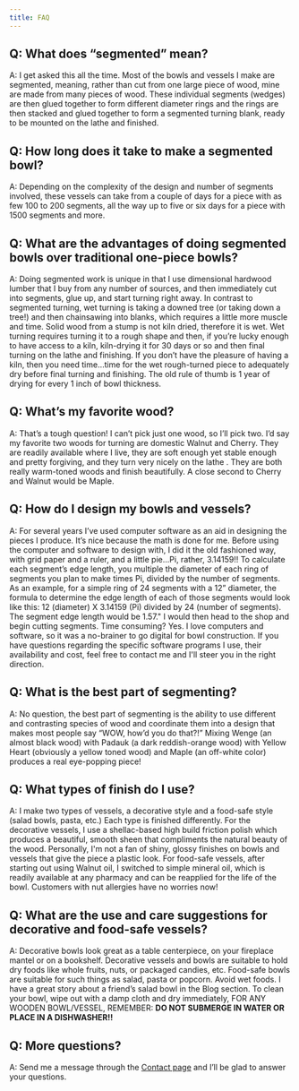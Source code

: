 ```yaml
---
title: FAQ
---
```

## Q: What does “segmented” mean?

A: I get asked this all the time. Most of the bowls and vessels I make are segmented, meaning, rather than cut from one large piece of wood, mine are made from many pieces of wood. These individual segments (wedges) are then glued together to form different diameter rings and the rings are then stacked and glued together to form a segmented turning blank, ready to be mounted on the lathe and finished.

## Q: How long does it take to make a segmented bowl?

A: Depending on the complexity of the design and number of segments involved, these vessels can take from a couple of days for a piece with as few 100 to 200 segments, all the way up to five or six days for a piece with 1500 segments and more.

## Q: What are the advantages of doing segmented bowls over traditional one-piece bowls?

A: Doing segmented work is unique in that I use dimensional hardwood lumber that I buy from any number of sources, and then immediately cut into segments, glue up, and start turning right away. In contrast to segmented turning, wet turning is taking a downed tree (or taking down a tree!) and then chainsawing into blanks, which requires a little more muscle and time. Solid wood from a stump is not kiln dried, therefore it is wet. Wet turning requires turning it to a rough shape and then, if you’re lucky enough to have access to a kiln, kiln-drying it for 30 days or so and then final turning on the lathe and finishing. If you don’t have the pleasure of having a kiln, then you need time…time for the wet rough-turned piece to adequately dry before final turning and finishing. The old rule of thumb is 1 year of drying for
every 1 inch of bowl thickness.

## Q: What’s my favorite wood?

A: That’s a tough question! I can’t pick just one wood, so I’ll pick two. I’d say my favorite two woods for turning are domestic Walnut and Cherry. They are readily available where I live, they are soft enough yet stable enough and pretty forgiving, and they turn very nicely on the lathe . They are both really warm-toned woods and finish beautifully. A close second to Cherry and Walnut would be Maple.

## Q: How do I design my bowls and vessels?

A: For several years I’ve used computer software as an aid in designing the pieces I produce. It’s nice because the math is done for me. Before using the computer and software to design with, I did it the old fashioned way, with grid paper and a ruler, and a little pie…Pi, rather, 3.14159!! To calculate each segment’s edge length, you multiple the diameter of each ring of segments you plan to make times Pi, divided by the number of segments. As an example, for a simple ring of 24 segments with a 12” diameter, the formula to determine the edge length of each of those segments would look like this: 12 (diameter) X 3.14159 (Pi) divided by 24 (number of segments). The segment edge length would be 1.57."  I would then head to the shop and begin cutting segments. Time consuming? Yes. I love computers and software, so it was a no-brainer to go digital for bowl construction.  If you have questions regarding the specific software programs I use, their availability and cost, feel free to contact me and I'll steer you in the right direction.

## Q: What is the best part of segmenting?

A: No question, the best part of segmenting is the ability to use different and contrasting species of wood and coordinate them into a design that makes most people say “WOW, how’d you do that?!” Mixing Wenge (an almost black wood) with Padauk (a dark reddish-orange wood) with Yellow Heart (obviously a yellow toned wood) and Maple (an off-white color) produces a real eye-popping piece!

## Q: What types of finish do I use?

A: I make two types of vessels, a decorative style and a food-safe style (salad bowls, pasta, etc.) Each type is finished differently. For the decorative vessels, I use a shellac-based high build friction polish which produces a beautiful, smooth sheen that compliments the natural beauty of the wood. Personally, I'm not a fan of shiny, glossy finishes on bowls and vessels that give the piece a plastic look.  For food-safe vessels, after starting out using Walnut oil, I switched to simple mineral oil, which is readily available at any pharmacy and can be reapplied for the life of the bowl.  Customers with nut allergies have no worries now!

## Q: What are the use and care suggestions for decorative and food-safe vessels?

A: Decorative bowls look great as a table centerpiece, on your fireplace mantel or on a bookshelf. Decorative vessels and bowls are suitable to hold dry foods like whole fruits, nuts, or packaged candies, etc. Food-safe bowls are suitable for such things as salad, pasta or popcorn. Avoid wet foods. I have a great story about a friend’s salad bowl in the Blog section. To clean your bowl, wipe out with a damp cloth and dry immediately, FOR ANY WOODEN BOWL/VESSEL, REMEMBER:  **DO NOT SUBMERGE IN WATER OR PLACE IN A DISHWASHER!!**

## Q: More questions?

A: Send me a message through the [Contact page](/contact) and I’ll be glad to answer your questions.